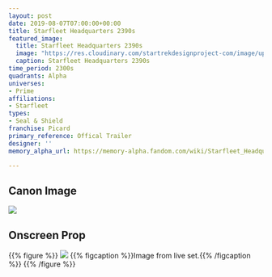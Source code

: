 ```yaml
---
layout: post
date: 2019-08-07T07:00:00+00:00
title: Starfleet Headquarters 2390s
featured_image:
  title: Starfleet Headquarters 2390s
  image: "https://res.cloudinary.com/startrekdesignproject-com/image/upload/v1565242451/StarfleetHeadquarters2390s.png"
  caption: Starfleet Headquarters 2390s
time_period: 2300s
quadrants: Alpha
universes:
- Prime
affiliations:
- Starfleet
types:
- Seal & Shield
franchise: Picard
primary_reference: Offical Trailer
designer: ''
memory_alpha_url: https://memory-alpha.fandom.com/wiki/Starfleet_Headquarters

---
```

## Canon Image

![](https://res.cloudinary.com/startrekdesignproject-com/image/upload/v1565242451/eadquarters2390s1.jpg)

## Onscreen Prop

{{% figure %}}
![](https://res.cloudinary.com/startrekdesignproject-com/image/upload/v1565242451/StarfleetHeadquarters2390s_SetPhoto.jpg) {{% figcaption %}}Image from live set.{{% /figcaption %}} {{% /figure %}}